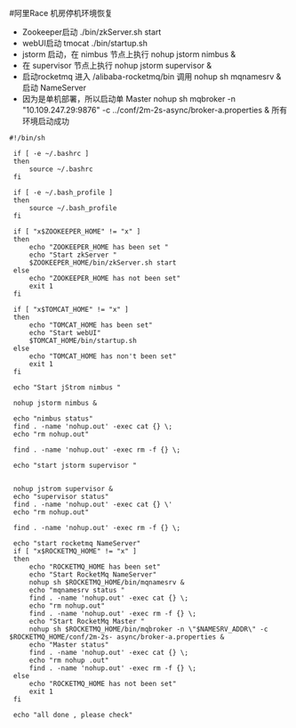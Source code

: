 #阿里Race 机房停机环境恢复

* Zookeeper启动  ./bin/zkServer.sh start 
* webUI启动 tmocat  ./bin/startup.sh
* jstorm 启动，在 nimbus 节点上执行 nohup jstorm nimbus & 
* 在 supervisor 节点上执行 nohup jstorm supervisor & 
* 启动rocketmq 进入 /alibaba-rocketmq/bin 调用  nohup sh mqnamesrv & 启动 NameServer
* 因为是单机部署，所以启动单 Master  nohup sh mqbroker -n "10.109.247.29:9876" -c ../conf/2m-2s-async/broker-a.properties &  所有环境启动成功


```
#!/bin/sh

 if [ -e ~/.bashrc ]
 then
     source ~/.bashrc
 fi

 if [ -e ~/.bash_profile ]
 then
     source ~/.bash_profile
 fi

 if [ "x$ZOOKEEPER_HOME" != "x" ]
 then
     echo "ZOOKEEPER_HOME has been set "
     echo "Start zkServer "
     $ZOOKEEPER_HOME/bin/zkServer.sh start
 else
     echo "ZOOKEEPER_HOME has not been set"
     exit 1
 fi

 if [ "x$TOMCAT_HOME" != "x" ]
 then
     echo "TOMCAT_HOME has been set"
     echo "Start webUI"
     $TOMCAT_HOME/bin/startup.sh
 else
     echo "TOMCAT_HOME has non't been set"
     exit 1
 fi

 echo "Start jStrom nimbus "

 nohup jstorm nimbus &

 echo "nimbus status"
 find . -name 'nohup.out' -exec cat {} \;
 echo "rm nohup.out"

 find . -name 'nohup.out' -exec rm -f {} \;

 echo "start jstorm supervisor "
 
 
 nohup jstrom supervisor &
 echo "supervisor status"
 find . -name 'nohup.out' -exec cat {} \'
 echo "rm nohup.out"

 find . -name 'nohup.out' -exec rm -f {} \;

 echo "start rocketmq NameServer"
 if [ "x$ROCKETMQ_HOME" != "x" ]
 then
     echo "ROCKETMQ_HOME has been set"
     echo "Start RocketMq NameServer"
     nohup sh $ROCKETMQ_HOME/bin/mqnamesrv &
     echo "mqnamesrv status "
     find . -name 'nohup.out' -exec cat {} \;
     echo "rm nohup.out"
     find . -name 'nohup.out' -exec rm -f {} \;
     echo "Start RocketMq Master "
     nohup sh $ROCKETMQ_HOME/bin/mqbroker -n \"$NAMESRV_ADDR\" -c $ROCKETMQ_HOME/conf/2m-2s- async/broker-a.properties &
     echo "Master status"
     find . -name 'nohup.out' -exec cat {} \;
     echo "rm nohup .out"
     find . -name 'nohup.out' -exec rm -f {} \;
 else
     echo "ROCKETMQ_HOME has not been set"
     exit 1
 fi

 echo "all done , please check"
```